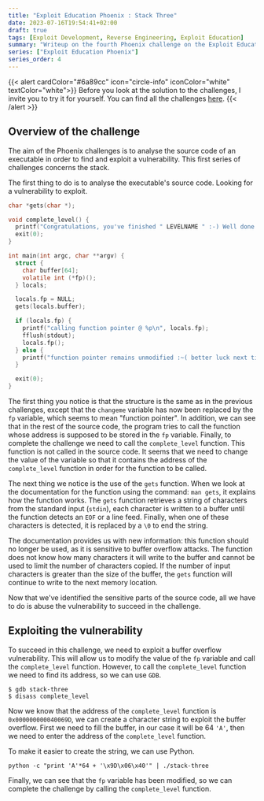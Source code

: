 ```yaml
---
title: "Exploit Education Phoenix : Stack Three"
date: 2023-07-16T19:54:41+02:00
draft: true
tags: [Exploit Development, Reverse Engineering, Exploit Education]
summary: "Writeup on the fourth Phoenix challenge on the Exploit Education website. In this article, we will solve the Stack-Three challenge."
series: ["Exploit Education Phoenix"]
series_order: 4
---
```


{{< alert cardColor="#6a89cc" icon="circle-info" iconColor="white" textColor="white">}}
Before you look at the solution to the challenges, I invite you to try it for yourself. You can find all the challenges [here](https://exploit.education/phoenix/).
{{< /alert >}}

## Overview of the challenge

The aim of the Phoenix challenges is to analyse the source code of an executable in order to find and exploit a vulnerability. This first series of challenges concerns the stack. 

The first thing to do is to analyse the executable's source code. Looking for a vulnerability to exploit.

```c
char *gets(char *);

void complete_level() {
  printf("Congratulations, you've finished " LEVELNAME " :-) Well done!\n");
  exit(0);
}

int main(int argc, char **argv) {
  struct {
    char buffer[64];
    volatile int (*fp)();
  } locals;

  locals.fp = NULL;
  gets(locals.buffer);

  if (locals.fp) {
    printf("calling function pointer @ %p\n", locals.fp);
    fflush(stdout);
    locals.fp();
  } else {
    printf("function pointer remains unmodified :~( better luck next time!\n");
  }

  exit(0);
}
```

The first thing you notice is that the structure is the same as in the previous challenges, except that the `changeme` variable has now been replaced by the `fp` variable, which seems to mean "function pointer". In addition, we can see that in the rest of the source code, the program tries to call the function whose address is supposed to be stored in the `fp` variable. Finally, to complete the challenge we need to call the `complete_level` function. This function is not called in the source code. It seems that we need to change the value of the variable so that it contains the address of the `complete_level` function in order for the function to be called.

The next thing we notice is the use of the `gets` function. When we look at the documentation for the function using the command: `man gets`, it explains how the function works. The `gets` function retrieves a string of characters from the standard input (`stdin`), each character is written to a buffer until the function detects an `EOF` or a line feed. Finally, when one of these characters is detected, it is replaced by a `\0` to end the string.

The documentation provides us with new information: this function should no longer be used, as it is sensitive to buffer overflow attacks. The function does not know how many characters it will write to the buffer and cannot be used to limit the number of characters copied. If the number of input characters is greater than the size of the buffer, the `gets` function will continue to write to the next memory location.

Now that we've identified the sensitive parts of the source code, all we have to do is abuse the vulnerability to succeed in the challenge.

## Exploiting the vulnerability

To succeed in this challenge, we need to exploit a buffer overflow vulnerability. This will allow us to modify the value of the `fp` variable and call the `complete_level` function. However, to call the `complete_level` function we need to find its address, so we can use `GDB`.

```console
$ gdb stack-three
$ disass complete_level
```



Now we know that the address of the `complete_level` function is `0x000000000040069D`, we can create a character string to exploit the buffer overflow. First we need to fill the buffer, in our case it will be 64 `'A'`, then we need to enter the address of the `complete_level` function.

To make it easier to create the string, we can use Python.

```console
python -c "print 'A'*64 + '\x9D\x06\x40'" | ./stack-three
```



Finally, we can see that the `fp` variable has been modified, so we can complete the challenge by calling the `complete_level` function.
